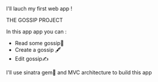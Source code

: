 I'll lauch my first web app !

THE GOSSIP PROJECT

In this app app you can :

  - Read some gossip📖
  - Create a gossip 🖋
  - Edit gossip✍️

I'll use sinatra gem💎 and MVC architecture to build this app

